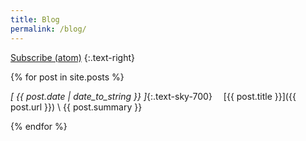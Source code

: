 ```yaml
---
title: Blog
permalink: /blog/
---
```


[Subscribe (atom)](/feed.xml)
{:.text-right}

{% for post in site.posts %}

_[ {{ post.date | date_to_string }} ]_{:.text-sky-700}&emsp;
[{{ post.title }}]({{ post.url }}) \\
{{ post.summary }}

{% endfor %}
